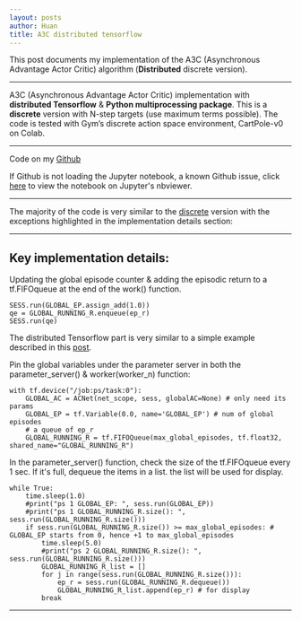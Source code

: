 ```yaml
---
layout: posts
author: Huan
title: A3C distributed tensorflow
---
```


This post documents my implementation of the A3C
(Asynchronous Advantage Actor Critic) algorithm
(**Distributed** discrete version).

---

A3C (Asynchronous Advantage Actor Critic) implementation with **distributed
Tensorflow** & **Python multiprocessing package**. This is a **discrete**
version with N-step targets (use maximum terms possible). The code is tested
with Gym’s discrete action space environment, CartPole-v0 on Colab.

---

Code on my [Github](https://github.com/ChuaCheowHuan/reinforcement_learning/blob/master/A3C/A3C_disc_max_dist.ipynb)

If Github is not loading the Jupyter notebook, a known Github issue, click [here](https://nbviewer.jupyter.org/github/ChuaCheowHuan/reinforcement_learning/blob/master/A3C/A3C_disc_max_dist.ipynb)
to view the notebook on Jupyter's nbviewer.

---

The majority of the code is very similar to the [discrete](https://chuacheowhuan.github.io/A3C_disc_thread_nStep/) version with the
exceptions highlighted in the implementation details section:

---

## Key implementation details:

Updating the global episode counter & adding the episodic return to a
tf.FIFOqueue at the end of the work() function.

```
SESS.run(GLOBAL_EP.assign_add(1.0))
qe = GLOBAL_RUNNING_R.enqueue(ep_r)
SESS.run(qe)
```

The distributed Tensorflow part is very similar to a simple example described in
this [post](https://chuacheowhuan.github.io/dist_tf/).

Pin the global variables under the parameter server in both the parameter_server() & worker(worker_n) function:

```
with tf.device("/job:ps/task:0"):
    GLOBAL_AC = ACNet(net_scope, sess, globalAC=None) # only need its params
    GLOBAL_EP = tf.Variable(0.0, name='GLOBAL_EP') # num of global episodes   
    # a queue of ep_r
    GLOBAL_RUNNING_R = tf.FIFOQueue(max_global_episodes, tf.float32, shared_name="GLOBAL_RUNNING_R")        
```

In the parameter_server() function, check the size of the tf.FIFOqueue every 1 sec.
If it's full, dequeue the items in a list. the list will be used for display.

```
while True:
    time.sleep(1.0)
    #print("ps 1 GLOBAL_EP: ", sess.run(GLOBAL_EP))
    #print("ps 1 GLOBAL_RUNNING_R.size(): ", sess.run(GLOBAL_RUNNING_R.size()))  
    if sess.run(GLOBAL_RUNNING_R.size()) >= max_global_episodes: # GLOBAL_EP starts from 0, hence +1 to max_global_episodes          
        time.sleep(5.0)
        #print("ps 2 GLOBAL_RUNNING_R.size(): ", sess.run(GLOBAL_RUNNING_R.size()))  
        GLOBAL_RUNNING_R_list = []
        for j in range(sess.run(GLOBAL_RUNNING_R.size())):
            ep_r = sess.run(GLOBAL_RUNNING_R.dequeue())
            GLOBAL_RUNNING_R_list.append(ep_r) # for display
        break
```

---

<br>
